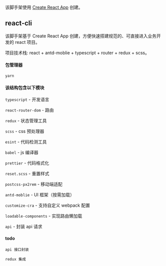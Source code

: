 该脚手架使用 [Create React App](https://github.com/facebook/create-react-app) 创建。

## react-cli

该脚手架基于 Create React App 创建，方便快速搭建规范的、可直接进入业务开发的 react 项目。

项目技术栈: react + antd-moblie + typescript + router + redux + scss。

#### 包管理器

`yarn`

#### 该结构包含以下模块

`typescript` - 开发语言

`react-router-dom` - 路由

`redux` - 状态管理工具

`scss` - css 预处理器

`esint` - 代码检测工具

`babel` - js 编译器

`prettier` - 代码格式化

`reset.scss` - 重置样式

`postcss-px2rem` - 移动端适配

`antd-moblie` - UI 框架（按需加载）

`customize-cra` - 支持自定义 webpack 配置

`loadable-components` - 实现路由懒加载

`api` - 封装 api 请求

#### todo

`api 接口封装`

`redux 集成`
